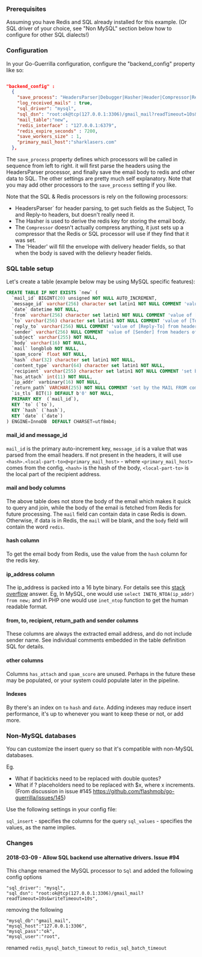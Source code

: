 
### Prerequisites


Assuming you have Redis and SQL already installed for this example. (Or SQL driver of your choice, see "Non MySQL" section below how to configure for other SQL dialects!)

### Configuration

In your Go-Guerrilla configuration, configure the "backend_config" property like so:

```json

"backend_config" :
  {
    "save_process": "HeadersParser|Debugger|Hasher|Header|Compressor|Redis|Sql",
    "log_received_mails" : true,
    "sql_driver": "mysql",
    "sql_dsn": "root:ok@tcp(127.0.0.1:3306)/gmail_mail?readTimeout=10s&writeTimeout=10s",
    "mail_table":"new",
    "redis_interface" : "127.0.0.1:6379",
    "redis_expire_seconds" : 7200,
    "save_workers_size" : 1,
    "primary_mail_host":"sharklasers.com"
  },
```

The `save_process` property defines which processors will be called in sequence from left to right.
it will first parse the headers using the HeadersParser processor, and finally save the email body to redis
and other data to SQL. The other settings are pretty much self explanatory.
Note that you may add other processors to the `save_process` setting if you like. 

Note that the SQL & Redis processors is rely on the following processors:

- HeadersParser` for header parsing, to get such fields as the Subject, To and Reply-to headers, but doesn't really need it. 
- The Hasher is used to derive the redis key for storing the email body. 
- The `Compressor` doesn't actually compress anything, it just sets up a compressor that the Redis or SQL processor will use if they find that it was set.
- The 'Header' will fill the envelope with delivery header fields, so that when the body is saved with the delievry header fields.

### SQL table setup

Let's create a table (example below may be using MySQL specific features):

```sql
CREATE TABLE IF NOT EXISTS `new` (
  `mail_id` BIGINT(20) unsigned NOT NULL AUTO_INCREMENT,
  `message_id` varchar(256) character set latin1 NOT NULL COMMENT 'value of [Message-ID] from headers',
  `date` datetime NOT NULL,
  `from` varchar(256) character set latin1 NOT NULL COMMENT 'value of [From] from headers or return_path (MAIL FROM) if no header present',
  `to` varchar(256) character set latin1 NOT NULL COMMENT 'value of [To] from headers or recipient (RCPT TO) if no header present',
  `reply_to` varchar(256) NULL COMMENT 'value of [Reply-To] from headers if present',
  `sender` varchar(256) NULL COMMENT 'value of [Sender] from headers of present',
  `subject` varchar(255) NOT NULL,
  `body` varchar(16) NOT NULL,
  `mail` longblob NOT NULL,
  `spam_score` float NOT NULL,
  `hash` char(32) character set latin1 NOT NULL,
  `content_type` varchar(64) character set latin1 NOT NULL,
  `recipient` varchar(255) character set latin1 NOT NULL COMMENT 'set by the RCPT TO command.',
  `has_attach` int(11) NOT NULL,
  `ip_addr` varbinary(16) NOT NULL,
  `return_path` VARCHAR(255) NOT NULL COMMENT 'set by the MAIL FROM command. Can be empty to indicate a bounce, i.e <>',
  `is_tls` BIT(1) DEFAULT b'0' NOT NULL,
  PRIMARY KEY  (`mail_id`),
  KEY `to` (`to`),
  KEY `hash` (`hash`),
  KEY `date` (`date`)
) ENGINE=InnoDB  DEFAULT CHARSET=utf8mb4;
```

#### mail_id and message_id

`mail_id` is the primary auto-increment key, `message_id` is a value that was parsed from the email headers.
If not present in the headers, it will use `<hash>.<local-part-to>@<primary_mail_host>` - where `<primary_mail_host>`
comes from the config, `<hash>` is the hash of the body, `<local-part-to>` is the local part of the recipient address.


#### mail and body columns

The above table does not store the body of the email which makes it quick
to query and join, while the body of the email is fetched from Redis
for future processing. The `mail` field can contain data in case Redis is down.
Otherwise, if data is in Redis, the `mail` will be blank, and
the `body` field will contain the word `redis`.

#### hash column

To get the email body from Redis, use the value from the `hash` column for the redis key.

#### ip_address column

The ip_address is packed into a 16 byte binary. 
For details see this [stack overflow](http://stackoverflow.com/questions/5133580/which-mysql-datatype-to-use-for-an-ip-address) answer.
Eg, In MySQL, one would use `select INET6_NTOA(ip_addr) from new;` and in PHP one would use `inet_ntop` function to get the human readable format.

#### from, to, recipient, return_path and sender columns

These columns are always the extracted email address, and do not include sender name.
See individual comments embedded in the table definition SQL for details.

#### other columns

Columns `has_attach` and `spam_score` are unused. Perhaps in the future these may be populated,
or your system could populate later in the pipeline. 

#### Indexes

By there's an index on `to` `hash` and `date`. Adding indexes may reduce insert performance, it's up to whenever you want to keep these or not, or add more. 

### Non-MySQL databases

You can customize the insert query so that it's compatible with non-MySQL databases.

Eg.

- What if backticks need to be replaced with double quotes?
- What if ? placeholders need to be replaced with $x, where x increments.
(From discussion in issue #145 https://github.com/flashmob/go-guerrilla/issues/145)

Use the following settings in your config file:

`sql_insert` - specifies the columns for the query
`sql_values` - specifies the values, as the name implies.



### Changes

#### 2018-03-09 - Allow SQL backend use alternative drivers. Issue #94


This change renamed the MySQL processor to `Sql` and added the following config options

```
"sql_driver": "mysql",
"sql_dsn": "root:ok@tcp(127.0.0.1:3306)/gmail_mail?readTimeout=10s&writeTimeout=10s",
```

removing the following

```
"mysql_db":"gmail_mail",
"mysql_host":"127.0.0.1:3306",
"mysql_pass":"ok",
"mysql_user":"root",
```

renamed `redis_mysql_batch_timeout` to `redis_sql_batch_timeout`
